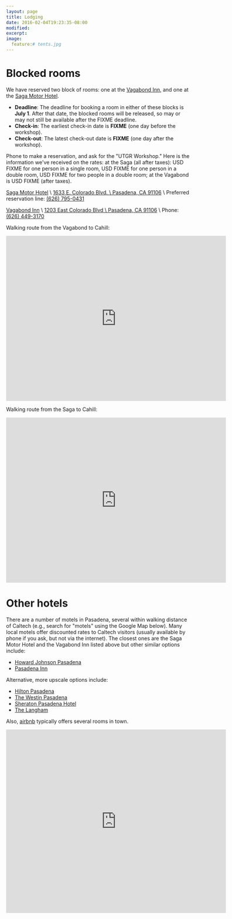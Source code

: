 ```yaml
---
layout: page
title: Lodging
date: 2016-02-04T19:23:35-08:00
modified:
excerpt:
image:
  feature:# tents.jpg
---
```


# Blocked rooms

We have reserved two block of rooms: one at the
[Vagabond Inn](http://www.vagabondinn.com/california/vagabond-inn-pasadena.aspx),
and one at the
[Saga Motor Hotel](http://www.thesagamotorhotel.com/).

* **Deadline**: The deadline for booking a room in either of these
blocks is **July 1**.  After that date, the blocked rooms will be
released, so may or may not still be available after the FIXME
deadline.
* **Check-in**: The earliest check-in date is **FIXME** (one day
  before the workshop).
* **Check-out**: The latest check-out date is **FIXME** (one day
  after the workshop).

Phone to make a reservation, and ask for the "UTGR Workshop."
Here is the information we've received on the rates:
at the Saga (all after taxes):
USD FIXME for one person in a single room,
USD FIXME for one person in a double room,
USD FIXME for two people in a double room;
at the Vagabond is USD FIXME (after taxes).

[Saga Motor Hotel](http://www.thesagamotorhotel.com/) \\
[1633 E. Colorado Blvd. \\
Pasadena, CA 91106](https://www.google.com/maps/place/Saga+Motor+Hotel/@34.1420519,-118.1261278,16.11z/data=!4m2!3m1!1s0x80c2c35392ce22b9:0x467ecec3429d621) \\
Preferred reservation line: [(626) 795-0431](tel:1-626-795-0431)

[Vagabond Inn](http://www.vagabondinn.com/california/vagabond-inn-pasadena.aspx) \\
[1203 East Colorado Blvd \\
Pasadena, CA 91106](https://www.google.com/maps/place/Vagabond+Inn+Executive+Pasadena/@34.14295,-118.1285663,16.04z/data=!4m2!3m1!1s0x80c2c35af3e55f97:0xc01313c2aa239006) \\
Phone: [(626) 449-3170](tel:1-626-449-3170)


Walking route from the Vagabond to Cahill:

<iframe src="https://www.google.com/maps/embed?pb=!1m28!1m12!1m3!1d7719.38927944506!2d-118.12857296181032!3d34.14141169136429!2m3!1f0!2f0!3f0!3m2!1i1024!2i768!4f13.1!4m13!3e2!4m5!1s0x80c2c35af3e55f97%3A0xc01313c2aa239006!2sVagabond+Inn+Executive+Pasadena%2C+East+Colorado+Boulevard%2C+Pasadena%2C+CA!3m2!1d34.1463586!2d-118.12576689999999!4m5!1s0x80c2c4a7b2bc8677%3A0x53f2b4e67b2bc249!2sCahill+Center+for+Astronomy+and+Astrophysics%2C+1216+E+California+Blvd%2C+Pasadena%2C+CA+91125!3m2!1d34.1356888!2d-118.1261064!5e0!3m2!1sen!2sus!4v1507160486973" width="600" height="450" frameborder="0" style="border:0" allowfullscreen></iframe>

Walking route from the Saga to Cahill:

<iframe src="https://www.google.com/maps/embed?pb=!1m28!1m12!1m3!1d6604.4141818536!2d-118.12523102406988!3d34.141043552158045!2m3!1f0!2f0!3f0!3m2!1i1024!2i768!4f13.1!4m13!3e2!4m5!1s0x80c2c35392ce22b9%3A0x467ecec3429d621!2sSaga+Motor+Hotel%2C+East+Colorado+Boulevard%2C+Pasadena%2C+CA!3m2!1d34.1463807!2d-118.1167184!4m5!1s0x80c2c4a7b2bc8677%3A0x53f2b4e67b2bc249!2sCahill+Center+for+Astronomy+and+Astrophysics%2C+1216+E+California+Blvd%2C+Pasadena%2C+CA+91125!3m2!1d34.1356888!2d-118.1261064!5e0!3m2!1sen!2sus!4v1507160530745" width="600" height="450" frameborder="0" style="border:0" allowfullscreen></iframe>


# Other hotels

There are a number of motels in Pasadena, several within walking
distance of Caltech (e.g., search for "motels" using the Google Map
below). Many local motels offer discounted rates to Caltech visitors
(usually available by phone if you ask, but not via the internet). The
closest ones are the Saga Motor Hotel and the Vagabond Inn listed
above but other similar options include:

* [Howard Johnson Pasadena](http://www.hojo.com/hotels/california/pasadena/howard-johnson-pasadena/hotel-overview?hotel_id=36872&iataNumber=00065402&cid=whg_hj_ggl_br&wid=ps:br_whg&tel=18002215891&002=2189879&004=2638774582&005=24443343987&006=40380643702&007=Search&008=&025=c&026=)
* [Pasadena Inn](http://www.oldpasadenainn.com/)

Alternative, more upscale options include:

* [Hilton Pasadena](http://www.hilton.com/search/hi/us/ca/pasadena/0/00000000000/0/0/0/0/50?wt.srch=1)
* [The Westin Pasadena](http://www.starwoodhotels.com/westin/property/overview/index.html?propertyID=1453&PS=LGEN_AA_DNAD_CGGL_TPRP)
* [Sheraton Pasadena Hotel](http://deals.sheraton.com/Sheraton-Pasadena-Hotel-1196/special-offers?PS=LGEN_AA_DNAD_CGGL_TPRP)
* [The Langham](http://pasadena.langhamhotels.com/?semid=tllax-brandsem-2013-cal)

Also, [airbnb](https://www.airbnb.com/) typically offers several rooms in town. 

<iframe width="600" height="500" frameborder="0" scrolling="no" marginheight="0" marginwidth="0" src="https://maps.google.com/maps?near=1216+E+California+Blvd,+Pasadena,+California+91125&amp;geocode=FfLeCAIdoIr1-CmbBpzKp8TCgDF6t1MLE5pudA&amp;q=hotel&amp;f=l&amp;sll=34.140925,-118.125455&amp;sspn=0.014652,0.018797&amp;dirflg=w&amp;doflg=ptk&amp;ie=UTF8&amp;hq=hotel&amp;hnear=1216+E+California+Blvd,+Pasadena,+California+91125&amp;t=m&amp;checkin_date=2014-06-22&amp;num_nights=5&amp;fll=34.145411,-118.136072&amp;fspn=0.058604,0.075188&amp;st=115968771510351694523&amp;rq=1&amp;ev=zo&amp;split=1&amp;ll=34.12213,-118.142324&amp;spn=0.058606,0.075188&amp;output=embed"></iframe>
